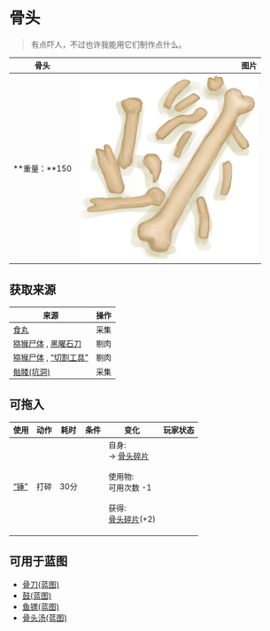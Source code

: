 # 骨头  
> 有点吓人，不过也许我能用它们制作点什么。  
  
  骨头  |   图片   
 ----  |  ----:   
 **重量：**150  |  ![](Sprite/HumanBones.png)   
  
## 获取来源  
来源  |  操作  
----  |  ----  
[食丸](GastricPellet.md)  |  采集  
[猕猴尸体](MacaqueCarcass.md) , [黑曜石刀](KnifeObsidian.md)  |  剔肉  
[猕猴尸体](MacaqueCarcass.md) , [“切割工具”](tag_Cutter.md)  |  剔肉  
[骷髅(坑洞)](Skeleton.md)  |  采集  
## 可拖入  
使用  |  动作  |  耗时  |  条件  |  变化  |  玩家状态  
----  |  ----  |  ----  |  ----  |  ----  |  ----  
[“锤”](tag_Hammer.md)  |  打碎  |  30分  |    |  自身:<br>→ [骨头碎片](BoneSplinters.md)<br><br>使用物:<br>可用次数  -1<br><br>获得:<br>[骨头碎片](BoneSplinters.md)(+2)<br><br>  |    
## 可用于蓝图  
- [骨刀(蓝图)](Bp_BoneKnife.md)  
- [鼓(蓝图)](Bp_Drum.md)  
- [鱼镖(蓝图)](Bp_Harpoon.md)  
- [骨头汤(蓝图)](Bp_BoneBroth.md)  
  
  
